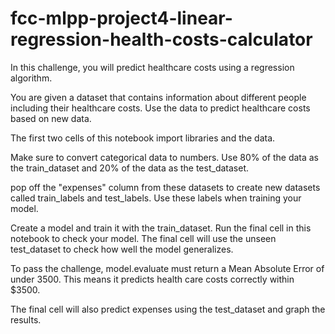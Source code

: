 # fcc-mlpp-project4-linear-regression-health-costs-calculator

In this challenge, you will predict healthcare costs using a regression algorithm.

You are given a dataset that contains information about different people including their healthcare costs. Use the data to predict healthcare costs based on new data.

The first two cells of this notebook import libraries and the data.

Make sure to convert categorical data to numbers. Use 80% of the data as the train_dataset and 20% of the data as the test_dataset.

pop off the "expenses" column from these datasets to create new datasets called train_labels and test_labels. Use these labels when training your model.

Create a model and train it with the train_dataset. Run the final cell in this notebook to check your model. The final cell will use the unseen test_dataset to check how well the model generalizes.

To pass the challenge, model.evaluate must return a Mean Absolute Error of under 3500. This means it predicts health care costs correctly within $3500.

The final cell will also predict expenses using the test_dataset and graph the results.
